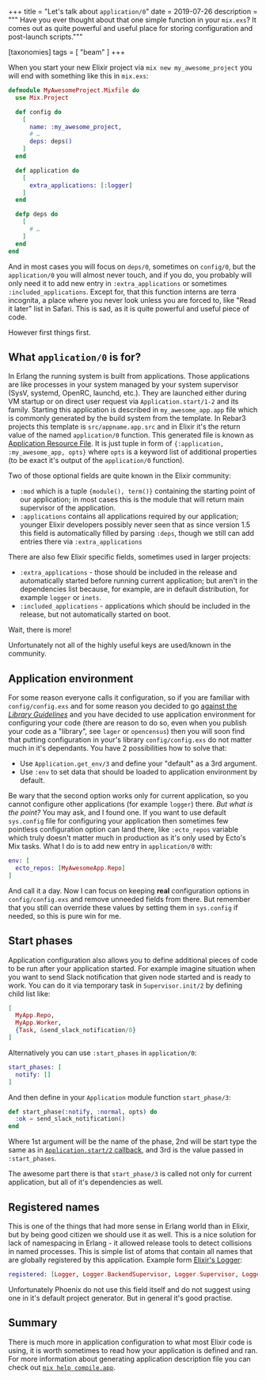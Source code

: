 +++
title = "Let's talk about `application/0`"
date = 2019-07-26
description = """
Have you ever thought about that one simple function in your `mix.exs`? It
comes out as quite powerful and useful place for storing configuration and
post-launch scripts."""

[taxonomies]
tags = [
  "beam"
]
+++

When you start your new Elixir project via `mix new my_awesome_project` you will
end with something like this in `mix.exs`:

```elixir
defmodule MyAwesomeProject.Mixfile do
  use Mix.Project

  def config do
    [
      name: :my_awesome_project,
      # …
      deps: deps()
    ]
  end

  def application do
    [
      extra_applications: [:logger]
    ]
  end

  defp deps do
    [
      # …
    ]
  end
end
```

And in most cases you will focus on `deps/0`, sometimes on `config/0`, but the
`application/0` you will almost never touch, and if you do, you probably will only
need it to add new entry in `:extra_applications` or sometimes
`:included_applications`. Except for, that this function interns are terra
incognita, a place where you never look unless you are forced to, like "Read
it later" list in Safari. This is sad, as it is quite powerful and useful
piece of code.

However first things first.

## What `application/0` is for?

In Erlang the running system is built from applications. Those applications are
like processes in your system managed by your system supervisor (SysV, systemd,
OpenRC, launchd, etc.). They are launched either during VM startup or on
direct user request via `Application.start/1-2` and its family. Starting
this application is described in `my_awesome_app.app` file which is commonly
generated by the build system from the template. In Rebar3 projects this
template is `src/appname.app.src` and in Elixir it's the return value of the
named `application/0` function. This generated file is known as [Application
Resource File][app file]. It is just tuple in form of `{:application,
:my_awesome_app, opts}` where `opts` is a keyword list of additional properties
(to be exact it's output of the `application/0` function).

Two of those optional fields are quite known in the Elixir community:

- `:mod` which is a tuple `{module(), term()}` containing the starting point
  of our application; in most cases this is the module that will return main
  supervisor of the application.
- `:applications` contains all applications required by our application; younger
  Elixir developers possibly never seen that as since version 1.5 this field
  is automatically filled by parsing `:deps`, though we still can add entries
  there via `:extra_applications`

There are also few Elixir specific fields, sometimes used in larger projects:

- `:extra_applications` - those should be included in the release
  and automatically started before running current application; but aren't in the
  dependencies list because, for example, are in default distribution, for
  example `logger` or `inets`.
- `:included_applications` - applications which should be included in the
  release, but not automatically started on boot.

Wait, there is more!

Unfortunately not all of the highly useful keys are used/known in the community.

## Application environment

For some reason everyone calls it configuration, so if you are familiar with
`config/config.exs` and for some reason you decided to go [against the *Library
Guidelines*](guidelines) and you have decided to use application environment for
configuring your code (there are reason to do so, even when you publish your
code as a "library", see `lager` or `opencensus`) then you will soon find that
putting configuration in your's library `config/config.exs` do not matter much
in it's dependants. You have 2 possibilities how to solve that:

- Use `Application.get_env/3` and define your "default" as a 3rd argument.
- Use `:env` to set data that should be loaded to application environment by
  default.

Be wary that the second option works only  for current application, so you
cannot configure other applications (for example `logger`) there. *But what is
the point?* You may ask, and I found one. If you want to use default
`sys.config` file for configuring your application then sometimes few pointless
configuration option can land there, like `:ecto_repos` variable which truly
doesn't matter much in production as it's only used by Ecto's Mix tasks. What
I do is to add new entry in `application/0` with:

```elixir
env: [
  ecto_repos: [MyAwesomeApp.Repo]
]
```

And call it a day. Now I can focus on keeping **real** configuration options in
`config/config.exs` and remove unneeded fields from there. But remember that you
still can override these values by setting them in `sys.config` if needed, so
this is pure win for me.

## Start phases

Application configuration also allows you to define additional pieces of code to
be run after your application started. For example imagine situation when you
want to send Slack notification that given node started and is ready to work.
You can do it via temporary task in `Supervisor.init/2` by defining child list
like:

```elixir
[
  MyApp.Repo,
  MyApp.Worker,
  {Task, &send_slack_notification/0}
]
```

Alternatively you can use `:start_phases` in `application/0`:

```elixir
start_phases: [
  notify: []
]
```

And then define in your `Application` module function `start_phase/3`:

```elixir
def start_phase(:notify, :normal, opts) do
  :ok = send_slack_notification()
end
```

Where 1st argument will be the name of the phase, 2nd will be start type the
same as in [`Application.start/2` callback](https://hexdocs.pm/elixir/Application.html#c:start/2),
and 3rd is the value passed in `:start_phases`.

The awesome part there is that `start_phase/3` is called not only for current
application, but all of it's dependencies as well.

## Registered names

This is one of the things that had more sense in Erlang world than in Elixir,
but by being good citizen we should use it as well. This is a nice solution for
lack of namespacing in Erlang - it allowed release tools to detect collisions in
named processes. This is simple list of atoms that contain all names that are
globally registered by this application. Example form [Elixir's
Logger](https://github.com/elixir-lang/elixir/blob/ee9f38635e9a6c816adb575fc9431ded49be8032/lib/logger/mix.exs#L14):

```elixir
registered: [Logger, Logger.BackendSupervisor, Logger.Supervisor, Logger.Watcher]
```

Unfortunately Phoenix do not use this field itself and do not suggest using one
in it's default project generator. But in general it's good practise.

## Summary

There is much more in application configuration to what most Elixir code is
using, it is worth sometimes to read how your application is defined and ran.
For more information about generating application description file you can check
out [`mix help compile.app`](https://hexdocs.pm/mix/Mix.Tasks.Compile.App.html).

[app file]: http://www.erlang.org/doc/design_principles/applications.html#application-resource-file
[guidelines]: https://hexdocs.pm/elixir/library-guidelines.html
